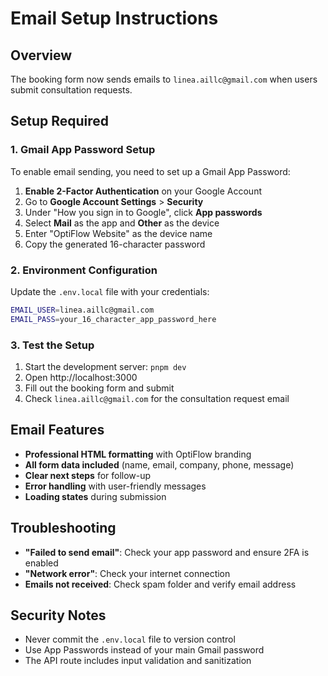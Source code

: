 # Email Setup Instructions

## Overview
The booking form now sends emails to `linea.aillc@gmail.com` when users submit consultation requests.

## Setup Required

### 1. Gmail App Password Setup
To enable email sending, you need to set up a Gmail App Password:

1. **Enable 2-Factor Authentication** on your Google Account
2. Go to **Google Account Settings** > **Security**
3. Under "How you sign in to Google", click **App passwords**
4. Select **Mail** as the app and **Other** as the device
5. Enter "OptiFlow Website" as the device name
6. Copy the generated 16-character password

### 2. Environment Configuration
Update the `.env.local` file with your credentials:

```bash
EMAIL_USER=linea.aillc@gmail.com
EMAIL_PASS=your_16_character_app_password_here
```

### 3. Test the Setup
1. Start the development server: `pnpm dev`
2. Open http://localhost:3000
3. Fill out the booking form and submit
4. Check `linea.aillc@gmail.com` for the consultation request email

## Email Features

- **Professional HTML formatting** with OptiFlow branding
- **All form data included** (name, email, company, phone, message)
- **Clear next steps** for follow-up
- **Error handling** with user-friendly messages
- **Loading states** during submission

## Troubleshooting

- **"Failed to send email"**: Check your app password and ensure 2FA is enabled
- **"Network error"**: Check your internet connection
- **Emails not received**: Check spam folder and verify email address

## Security Notes

- Never commit the `.env.local` file to version control
- Use App Passwords instead of your main Gmail password
- The API route includes input validation and sanitization
